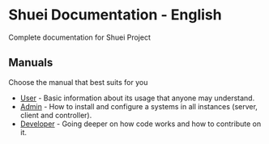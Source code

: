 # Shuei Documentation - English
Complete documentation for Shuei Project
## Manuals
Choose the manual that best suits for you
- [User](user) - Basic information about its usage that anyone may understand.
- [Admin](admin) - How to install and configure a systems in all instances (server, client and controller).
- [Developer](dev) - Going deeper on how code works and how to contribute on it.
